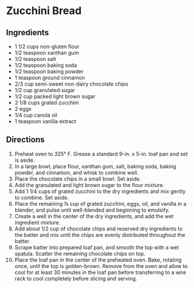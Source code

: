 # Zucchini Bread
## Ingredients
-   1 1/2 cups non-gluten flour
-   1/2 teaspoon xanthan gum
-   1/2 teaspoon salt
-   1/2 teaspoon baking soda
-   1/2 teaspoon baking powder
-   1 teaspoon ground cinnamon
-   2/3 cup semi-sweet non-dairy chocolate chips
-   1/2 cup granulated sugar
-   1/2 cup packed light brown sugar
-   2 1/8 cups grated zucchini
-   2 eggs
-   1/4 cup canola oil
-   1 teaspoon vanilla extract

## Directions
1.  Preheat oven to 325° F. Grease a standard 9-in. x 5-in. loaf pan and set is aside.
2.  In a large bowl, place flour, xanthan gum, salt, baking soda, baking powder, and cinnamon, and whisk to combine well.
3.  Place the chocolate chips in a small bowl. Set aside.
4.  Add the granulated and light brown sugar to the flour mixture.
5.  Add 1 1/4 cups of grated zucchini to the dry ingredients and mix gently to combine. Set aside.
6.  Place the remaining ⅞ cup of grated zucchini, eggs, oil, and vanilla in a blender, and pulse until well-blended and beginning to emulsify.
7.  Create a well in the center of the dry ingredients, and add the wet ingredient mixture.
8.  Add about 1/2 cup of chocolate chips and reserved dry ingredients to the batter and mix until the chips are evenly distributed throughout the batter.
9.  Scrape batter into prepared loaf pan, and smooth the top with a wet spatula. Scatter the remaining chocolate chips on top.
10. Place the loaf pan in the center of the preheated oven. Bake, rotating once, until the top is golden-brown. Remove from the oven and allow to cool for at least 30 minutes in the loaf pan before transferring to a wire rack to cool completely before slicing and serving. 